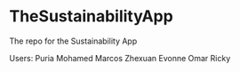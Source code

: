 # TheSustainabilityApp
The repo for the Sustainability App

Users:
Puria
Mohamed
Marcos
Zhexuan
Evonne
Omar
Ricky
